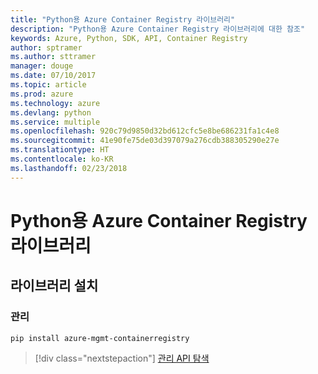 ```yaml
---
title: "Python용 Azure Container Registry 라이브러리"
description: "Python용 Azure Container Registry 라이브러리에 대한 참조"
keywords: Azure, Python, SDK, API, Container Registry
author: sptramer
ms.author: sttramer
manager: douge
ms.date: 07/10/2017
ms.topic: article
ms.prod: azure
ms.technology: azure
ms.devlang: python
ms.service: multiple
ms.openlocfilehash: 920c79d9850d32bd612cfc5e8be686231fa1c4e8
ms.sourcegitcommit: 41e90fe75de03d397079a276cdb388305290e27e
ms.translationtype: HT
ms.contentlocale: ko-KR
ms.lasthandoff: 02/23/2018
---
```

# <a name="azure-container-registry-libraries-for-python"></a>Python용 Azure Container Registry 라이브러리

## <a name="install-the-libraries"></a>라이브러리 설치


### <a name="management"></a>관리

```bash
pip install azure-mgmt-containerregistry
```
> [!div class="nextstepaction"]
> [관리 API 탐색](/python/api/overview/azure/containerregistry/management)
